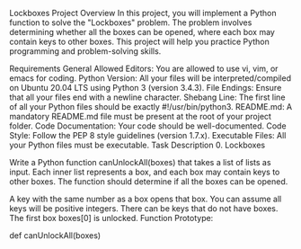 Lockboxes Project
Overview
In this project, you will implement a Python function to solve the "Lockboxes" problem. The problem involves determining whether all the boxes can be opened, where each box may contain keys to other boxes. This project will help you practice Python programming and problem-solving skills.

Requirements
General
Allowed Editors: You are allowed to use vi, vim, or emacs for coding.
Python Version: All your files will be interpreted/compiled on Ubuntu 20.04 LTS using Python 3 (version 3.4.3).
File Endings: Ensure that all your files end with a newline character.
Shebang Line: The first line of all your Python files should be exactly #!/usr/bin/python3.
README.md: A mandatory README.md file must be present at the root of your project folder.
Code Documentation: Your code should be well-documented.
Code Style: Follow the PEP 8 style guidelines (version 1.7.x).
Executable Files: All your Python files must be executable.
Task Description
0. Lockboxes

Write a Python function canUnlockAll(boxes) that takes a list of lists as input. Each inner list represents a box, and each box may contain keys to other boxes. The function should determine if all the boxes can be opened.

A key with the same number as a box opens that box.
You can assume all keys will be positive integers.
There can be keys that do not have boxes.
The first box boxes[0] is unlocked.
Function Prototype:

def canUnlockAll(boxes)
